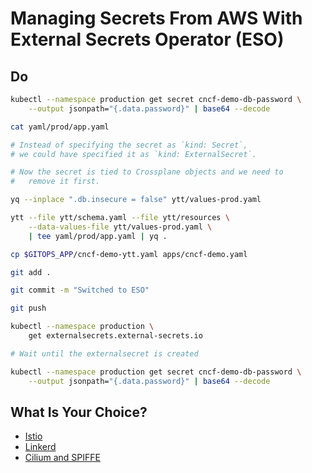 # Managing Secrets From AWS With External Secrets Operator (ESO)

## Do

```bash
kubectl --namespace production get secret cncf-demo-db-password \
    --output jsonpath="{.data.password}" | base64 --decode

cat yaml/prod/app.yaml

# Instead of specifying the secret as `kind: Secret`,
# we could have specified it as `kind: ExternalSecret`.

# Now the secret is tied to Crossplane objects and we need to
#   remove it first.

yq --inplace ".db.insecure = false" ytt/values-prod.yaml

ytt --file ytt/schema.yaml --file ytt/resources \
    --data-values-file ytt/values-prod.yaml \
    | tee yaml/prod/app.yaml | yq .

cp $GITOPS_APP/cncf-demo-ytt.yaml apps/cncf-demo.yaml

git add .

git commit -m "Switched to ESO"

git push

kubectl --namespace production \
    get externalsecrets.external-secrets.io

# Wait until the externalsecret is created

kubectl --namespace production get secret cncf-demo-db-password \
    --output jsonpath="{.data.password}" | base64 --decode
```

## What Is Your Choice?

* [Istio](../mtls/kubecon-paris-istio.md)
* [Linkerd](../mtls/kubecon-paris-linkerd.md)
* [Cilium and SPIFFE](../mtls/kubecon-paris-cilium.md)

